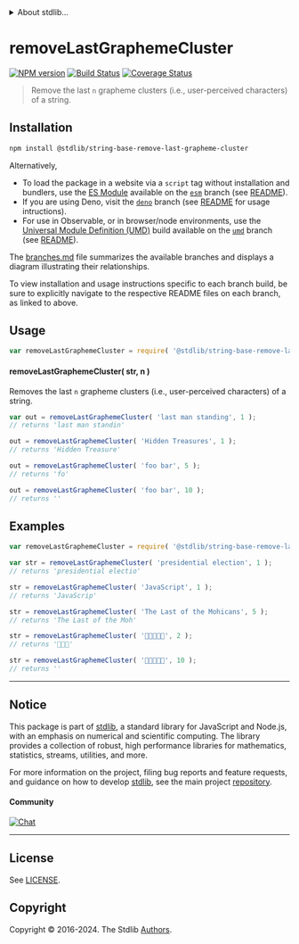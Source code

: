 <!--

@license Apache-2.0

Copyright (c) 2023 The Stdlib Authors.

Licensed under the Apache License, Version 2.0 (the "License");
you may not use this file except in compliance with the License.
You may obtain a copy of the License at

   http://www.apache.org/licenses/LICENSE-2.0

Unless required by applicable law or agreed to in writing, software
distributed under the License is distributed on an "AS IS" BASIS,
WITHOUT WARRANTIES OR CONDITIONS OF ANY KIND, either express or implied.
See the License for the specific language governing permissions and
limitations under the License.

-->


<details>
  <summary>
    About stdlib...
  </summary>
  <p>We believe in a future in which the web is a preferred environment for numerical computation. To help realize this future, we've built stdlib. stdlib is a standard library, with an emphasis on numerical and scientific computation, written in JavaScript (and C) for execution in browsers and in Node.js.</p>
  <p>The library is fully decomposable, being architected in such a way that you can swap out and mix and match APIs and functionality to cater to your exact preferences and use cases.</p>
  <p>When you use stdlib, you can be absolutely certain that you are using the most thorough, rigorous, well-written, studied, documented, tested, measured, and high-quality code out there.</p>
  <p>To join us in bringing numerical computing to the web, get started by checking us out on <a href="https://github.com/stdlib-js/stdlib">GitHub</a>, and please consider <a href="https://opencollective.com/stdlib">financially supporting stdlib</a>. We greatly appreciate your continued support!</p>
</details>

# removeLastGraphemeCluster

[![NPM version][npm-image]][npm-url] [![Build Status][test-image]][test-url] [![Coverage Status][coverage-image]][coverage-url] <!-- [![dependencies][dependencies-image]][dependencies-url] -->

> Remove the last `n` grapheme clusters (i.e., user-perceived characters) of a string.

<section class="installation">

## Installation

```bash
npm install @stdlib/string-base-remove-last-grapheme-cluster
```

Alternatively,

-   To load the package in a website via a `script` tag without installation and bundlers, use the [ES Module][es-module] available on the [`esm`][esm-url] branch (see [README][esm-readme]).
-   If you are using Deno, visit the [`deno`][deno-url] branch (see [README][deno-readme] for usage intructions).
-   For use in Observable, or in browser/node environments, use the [Universal Module Definition (UMD)][umd] build available on the [`umd`][umd-url] branch (see [README][umd-readme]).

The [branches.md][branches-url] file summarizes the available branches and displays a diagram illustrating their relationships.

To view installation and usage instructions specific to each branch build, be sure to explicitly navigate to the respective README files on each branch, as linked to above.

</section>

<section class="usage">

## Usage

<!-- eslint-disable id-length -->

```javascript
var removeLastGraphemeCluster = require( '@stdlib/string-base-remove-last-grapheme-cluster' );
```

#### removeLastGraphemeCluster( str, n )

Removes the last `n` grapheme clusters (i.e., user-perceived characters) of a string.

<!-- eslint-disable id-length -->

```javascript
var out = removeLastGraphemeCluster( 'last man standing', 1 );
// returns 'last man standin'

out = removeLastGraphemeCluster( 'Hidden Treasures', 1 );
// returns 'Hidden Treasure'

out = removeLastGraphemeCluster( 'foo bar', 5 );
// returns 'fo'

out = removeLastGraphemeCluster( 'foo bar', 10 );
// returns ''
```

</section>

<!-- /.usage -->

<section class="examples">

## Examples

<!-- eslint no-undef: "error" -->

<!-- eslint-disable id-length -->

```javascript
var removeLastGraphemeCluster = require( '@stdlib/string-base-remove-last-grapheme-cluster' );

var str = removeLastGraphemeCluster( 'presidential election', 1 );
// returns 'presidential electio'

str = removeLastGraphemeCluster( 'JavaScript', 1 );
// returns 'JavaScrip'

str = removeLastGraphemeCluster( 'The Last of the Mohicans', 5 );
// returns 'The Last of the Moh'

str = removeLastGraphemeCluster( '🐶🐮🐷🐰🐸', 2 );
// returns '🐶🐮🐷'

str = removeLastGraphemeCluster( '🐶🐮🐷🐰🐸', 10 );
// returns ''
```

</section>

<!-- /.examples -->

<!-- Section for related `stdlib` packages. Do not manually edit this section, as it is automatically populated. -->

<section class="related">

</section>

<!-- /.related -->

<!-- Section for all links. Make sure to keep an empty line after the `section` element and another before the `/section` close. -->


<section class="main-repo" >

* * *

## Notice

This package is part of [stdlib][stdlib], a standard library for JavaScript and Node.js, with an emphasis on numerical and scientific computing. The library provides a collection of robust, high performance libraries for mathematics, statistics, streams, utilities, and more.

For more information on the project, filing bug reports and feature requests, and guidance on how to develop [stdlib][stdlib], see the main project [repository][stdlib].

#### Community

[![Chat][chat-image]][chat-url]

---

## License

See [LICENSE][stdlib-license].


## Copyright

Copyright &copy; 2016-2024. The Stdlib [Authors][stdlib-authors].

</section>

<!-- /.stdlib -->

<!-- Section for all links. Make sure to keep an empty line after the `section` element and another before the `/section` close. -->

<section class="links">

[npm-image]: http://img.shields.io/npm/v/@stdlib/string-base-remove-last-grapheme-cluster.svg
[npm-url]: https://npmjs.org/package/@stdlib/string-base-remove-last-grapheme-cluster

[test-image]: https://github.com/stdlib-js/string-base-remove-last-grapheme-cluster/actions/workflows/test.yml/badge.svg?branch=v0.2.0
[test-url]: https://github.com/stdlib-js/string-base-remove-last-grapheme-cluster/actions/workflows/test.yml?query=branch:v0.2.0

[coverage-image]: https://img.shields.io/codecov/c/github/stdlib-js/string-base-remove-last-grapheme-cluster/main.svg
[coverage-url]: https://codecov.io/github/stdlib-js/string-base-remove-last-grapheme-cluster?branch=main

<!--

[dependencies-image]: https://img.shields.io/david/stdlib-js/string-base-remove-last-grapheme-cluster.svg
[dependencies-url]: https://david-dm.org/stdlib-js/string-base-remove-last-grapheme-cluster/main

-->

[chat-image]: https://img.shields.io/gitter/room/stdlib-js/stdlib.svg
[chat-url]: https://app.gitter.im/#/room/#stdlib-js_stdlib:gitter.im

[stdlib]: https://github.com/stdlib-js/stdlib

[stdlib-authors]: https://github.com/stdlib-js/stdlib/graphs/contributors

[umd]: https://github.com/umdjs/umd
[es-module]: https://developer.mozilla.org/en-US/docs/Web/JavaScript/Guide/Modules

[deno-url]: https://github.com/stdlib-js/string-base-remove-last-grapheme-cluster/tree/deno
[deno-readme]: https://github.com/stdlib-js/string-base-remove-last-grapheme-cluster/blob/deno/README.md
[umd-url]: https://github.com/stdlib-js/string-base-remove-last-grapheme-cluster/tree/umd
[umd-readme]: https://github.com/stdlib-js/string-base-remove-last-grapheme-cluster/blob/umd/README.md
[esm-url]: https://github.com/stdlib-js/string-base-remove-last-grapheme-cluster/tree/esm
[esm-readme]: https://github.com/stdlib-js/string-base-remove-last-grapheme-cluster/blob/esm/README.md
[branches-url]: https://github.com/stdlib-js/string-base-remove-last-grapheme-cluster/blob/main/branches.md

[stdlib-license]: https://raw.githubusercontent.com/stdlib-js/string-base-remove-last-grapheme-cluster/main/LICENSE

</section>

<!-- /.links -->
